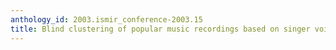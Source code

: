 ```yaml
---
anthology_id: 2003.ismir_conference-2003.15
title: Blind clustering of popular music recordings based on singer voice characteristics
---
```

